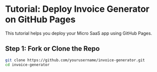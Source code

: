 # Tutorial: Deploy Invoice Generator on GitHub Pages

This tutorial helps you deploy your Micro SaaS app using GitHub Pages.

## Step 1: Fork or Clone the Repo
```bash
git clone https://github.com/yourusername/invoice-generator.git
cd invoice-generator
